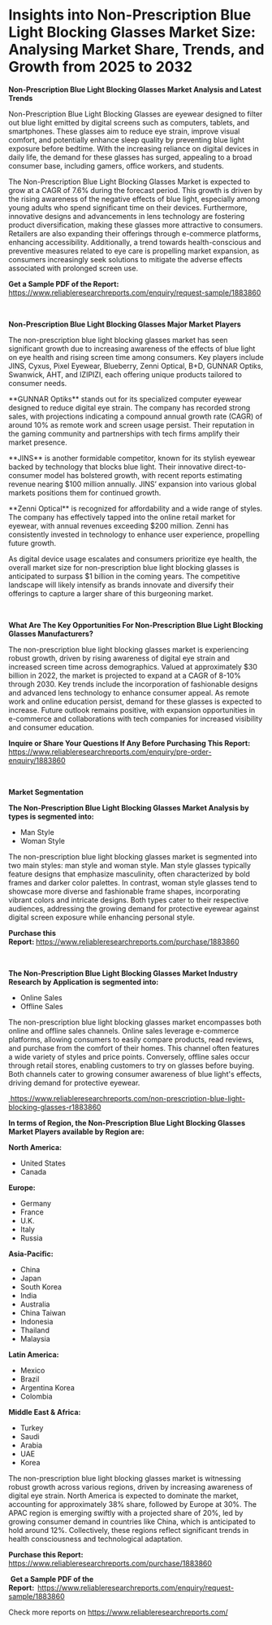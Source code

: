 <p><h1>Insights into Non-Prescription Blue Light Blocking Glasses Market Size: Analysing Market Share, Trends, and Growth from 2025 to 2032</h1></p><p><strong>Non-Prescription Blue Light Blocking Glasses Market Analysis and Latest Trends</strong></p>
<p><p>Non-Prescription Blue Light Blocking Glasses are eyewear designed to filter out blue light emitted by digital screens such as computers, tablets, and smartphones. These glasses aim to reduce eye strain, improve visual comfort, and potentially enhance sleep quality by preventing blue light exposure before bedtime. With the increasing reliance on digital devices in daily life, the demand for these glasses has surged, appealing to a broad consumer base, including gamers, office workers, and students.</p><p>The Non-Prescription Blue Light Blocking Glasses Market is expected to grow at a CAGR of 7.6% during the forecast period. This growth is driven by the rising awareness of the negative effects of blue light, especially among young adults who spend significant time on their devices. Furthermore, innovative designs and advancements in lens technology are fostering product diversification, making these glasses more attractive to consumers. Retailers are also expanding their offerings through e-commerce platforms, enhancing accessibility. Additionally, a trend towards health-conscious and preventive measures related to eye care is propelling market expansion, as consumers increasingly seek solutions to mitigate the adverse effects associated with prolonged screen use.</p></p>
<p><strong>Get a Sample PDF of the Report:&nbsp;</strong> <a href="https://www.reliableresearchreports.com/enquiry/request-sample/1883860?utm_campaign=2327&utm_medium=2&utm_source=Github&utm_content=ia&utm_term=10022025&utm_id=non-prescription-blue-light-blocking-glasses">https://www.reliableresearchreports.com/enquiry/request-sample/1883860</a></p>
<p>&nbsp;</p>
<p><strong>Non-Prescription Blue Light Blocking Glasses Major Market Players</strong></p>
<p><p>The non-prescription blue light blocking glasses market has seen significant growth due to increasing awareness of the effects of blue light on eye health and rising screen time among consumers. Key players include JINS, Cyxus, Pixel Eyewear, Blueberry, Zenni Optical, B+D, GUNNAR Optiks, Swanwick, AHT, and IZIPIZI, each offering unique products tailored to consumer needs.</p><p>**GUNNAR Optiks** stands out for its specialized computer eyewear designed to reduce digital eye strain. The company has recorded strong sales, with projections indicating a compound annual growth rate (CAGR) of around 10% as remote work and screen usage persist. Their reputation in the gaming community and partnerships with tech firms amplify their market presence.</p><p>**JINS** is another formidable competitor, known for its stylish eyewear backed by technology that blocks blue light. Their innovative direct-to-consumer model has bolstered growth, with recent reports estimating revenue nearing $100 million annually. JINS’ expansion into various global markets positions them for continued growth.</p><p>**Zenni Optical** is recognized for affordability and a wide range of styles. The company has effectively tapped into the online retail market for eyewear, with annual revenues exceeding $200 million. Zenni has consistently invested in technology to enhance user experience, propelling future growth.</p><p>As digital device usage escalates and consumers prioritize eye health, the overall market size for non-prescription blue light blocking glasses is anticipated to surpass $1 billion in the coming years. The competitive landscape will likely intensify as brands innovate and diversify their offerings to capture a larger share of this burgeoning market.</p></p>
<p>&nbsp;</p>
<p><strong>What Are The Key Opportunities For Non-Prescription Blue Light Blocking Glasses Manufacturers?</strong></p>
<p><p>The non-prescription blue light blocking glasses market is experiencing robust growth, driven by rising awareness of digital eye strain and increased screen time across demographics. Valued at approximately $30 billion in 2022, the market is projected to expand at a CAGR of 8-10% through 2030. Key trends include the incorporation of fashionable designs and advanced lens technology to enhance consumer appeal. As remote work and online education persist, demand for these glasses is expected to increase. Future outlook remains positive, with expansion opportunities in e-commerce and collaborations with tech companies for increased visibility and consumer education.</p></p>
<p><strong>Inquire or Share Your Questions If Any Before Purchasing This Report:</strong> <a href="https://www.reliableresearchreports.com/enquiry/pre-order-enquiry/1883860?utm_campaign=2327&utm_medium=2&utm_source=Github&utm_content=ia&utm_term=10022025&utm_id=non-prescription-blue-light-blocking-glasses">https://www.reliableresearchreports.com/enquiry/pre-order-enquiry/1883860</a></p>
<p>&nbsp;</p>
<p><strong>Market Segmentation</strong></p>
<p><strong>The Non-Prescription Blue Light Blocking Glasses Market Analysis by types is segmented into:</strong></p>
<p><ul><li>Man Style</li><li>Woman Style</li></ul></p>
<p><p>The non-prescription blue light blocking glasses market is segmented into two main styles: man style and woman style. Man style glasses typically feature designs that emphasize masculinity, often characterized by bold frames and darker color palettes. In contrast, woman style glasses tend to showcase more diverse and fashionable frame shapes, incorporating vibrant colors and intricate designs. Both types cater to their respective audiences, addressing the growing demand for protective eyewear against digital screen exposure while enhancing personal style.</p></p>
<p><strong>Purchase this Report:&nbsp;</strong><a href="https://www.reliableresearchreports.com/purchase/1883860?utm_campaign=2327&utm_medium=2&utm_source=Github&utm_content=ia&utm_term=10022025&utm_id=non-prescription-blue-light-blocking-glasses">https://www.reliableresearchreports.com/purchase/1883860</a></p>
<p>&nbsp;</p>
<p><strong>The Non-Prescription Blue Light Blocking Glasses Market Industry Research by Application is segmented into:</strong></p>
<p><ul><li>Online Sales</li><li>Offline Sales</li></ul></p>
<p><p>The non-prescription blue light blocking glasses market encompasses both online and offline sales channels. Online sales leverage e-commerce platforms, allowing consumers to easily compare products, read reviews, and purchase from the comfort of their homes. This channel often features a wide variety of styles and price points. Conversely, offline sales occur through retail stores, enabling customers to try on glasses before buying. Both channels cater to growing consumer awareness of blue light's effects, driving demand for protective eyewear.</p></p>
<p><a href="https://www.reliableresearchreports.com/non-prescription-blue-light-blocking-glasses-r1883860?utm_campaign=2327&utm_medium=2&utm_source=Github&utm_content=ia&utm_term=10022025&utm_id=non-prescription-blue-light-blocking-glasses">&nbsp;https://www.reliableresearchreports.com/non-prescription-blue-light-blocking-glasses-r1883860</a></p>
<p><strong>In terms of Region, the Non-Prescription Blue Light Blocking Glasses Market Players available by Region are:</strong></p>
<p>
    <p> <strong> North America: </strong>
        <ul>
            <li>United States</li>
            <li>Canada</li>
        </ul>
        </p> 
    <p> <strong> Europe: </strong>
        <ul>
            <li>Germany</li>
            <li>France</li>
            <li>U.K.</li>
            <li>Italy</li>
            <li>Russia</li>
        </ul>
        </p> 
    <p> <strong> Asia-Pacific: </strong>
        <ul>
            <li>China</li>
            <li>Japan</li>
            <li>South Korea</li>
            <li>India</li>
            <li>Australia</li>
            <li>China Taiwan</li>
            <li>Indonesia</li>
            <li>Thailand</li>
            <li>Malaysia</li>
        </ul>
        </p> 
    <p> <strong> Latin America: </strong>
        <ul>
            <li>Mexico</li>
            <li>Brazil</li>
            <li>Argentina Korea</li>
            <li>Colombia</li>
        </ul>
        </p> 
    <p> <strong> Middle East & Africa: </strong>
        <ul>
            <li>Turkey</li>
            <li>Saudi</li>
            <li>Arabia</li>
            <li>UAE</li>
            <li>Korea</li>
        </ul>
    </p>
    </p>
<p><p>The non-prescription blue light blocking glasses market is witnessing robust growth across various regions, driven by increasing awareness of digital eye strain. North America is expected to dominate the market, accounting for approximately 38% share, followed by Europe at 30%. The APAC region is emerging swiftly with a projected share of 20%, led by growing consumer demand in countries like China, which is anticipated to hold around 12%. Collectively, these regions reflect significant trends in health consciousness and technological adaptation.</p></p>
<p><strong>Purchase this Report: </strong><a href="https://www.reliableresearchreports.com/purchase/1883860?utm_campaign=2327&utm_medium=2&utm_source=Github&utm_content=ia&utm_term=10022025&utm_id=non-prescription-blue-light-blocking-glasses">https://www.reliableresearchreports.com/purchase/1883860</a></p>
<p>&nbsp;<strong>Get a Sample PDF of the Report:&nbsp;&nbsp;</strong><a href="https://www.reliableresearchreports.com/enquiry/request-sample/1883860?utm_campaign=2327&utm_medium=2&utm_source=Github&utm_content=ia&utm_term=10022025&utm_id=non-prescription-blue-light-blocking-glasses">https://www.reliableresearchreports.com/enquiry/request-sample/1883860</a></p>
<p><strong></strong></p>
<p>Check more reports on <a href="https://www.reliableresearchreports.com/?utm_campaign=2327&utm_medium=2&utm_source=Github&utm_content=ia&utm_term=10022025&utm_id=non-prescription-blue-light-blocking-glasses">https://www.reliableresearchreports.com/</a></p>